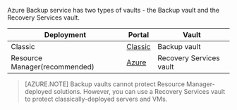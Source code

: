 Azure Backup service has two types of vaults - the Backup vault and the Recovery Services vault.

| **Deployment** | **Portal** | **Vault** |
|-----------|------|-----|
| Classic | [Classic](https://manage.windowsazure.com) | Backup vault |
| Resource Manager(recommended) | [Azure](https://portal.azure.com) | Recovery Services vault |

> [AZURE.NOTE] Backup vaults cannot protect Resource Manager-deployed solutions. However, you can use a Recovery Services vault to protect classically-deployed servers and VMs.  

